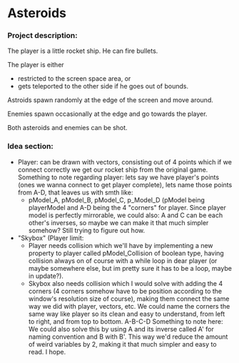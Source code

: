 # Asteroids

### Project description:
The player is a little rocket ship. He can fire bullets.

The player is either
* restricted to the screen space area, or
* gets teleported to the other side if he goes out of bounds.

Astroids spawn randomly at the edge of the screen and move around.

Enemies spawn occasionally at the edge and go towards the player.

Both asteroids and enemies can be shot.


### Idea section:
  * Player: can be drawn with vectors, consisting out of 4 points which if we connect correctly we get our rocket ship from the original game. Something to note regarding player: lets say we have player's points (ones we wanna connect to get player complete), lets name those points from A-D, that leaves us with smth like:
    * pModel_A, pModel_B, pModel_C, p_Model_D (pModel being playerModel and A-D being the 4 "corners" for player. Since player model is perfectly mirrorable, we could also: A and C can be each other's inverses, so maybe we can make it that much simpler somehow? Still trying to figure out how.
  * "Skybox" (Player limit:
    * Player needs collision which we'll have by implementing a new property to player called pModel_Collision of boolean type, having collision always on of course with a while loop in dear player (or maybe somewhere else, but im pretty sure it has to be a loop, maybe in update?).
    * Skybox also needs collision which I would solve with adding the 4 corners (4 corners somehow have to be position according to the window's resolution size of course), making them connect the same way we did with player, vectors, etc. We could name the corners the same way like player so its clean and easy to understand, from left to right, and from top to bottom. A-B-C-D Something to note here: We could also solve this by using A and its inverse called A' for naming convention and B with B'. This way we'd reduce the amount of weird variables by 2, making it that much simpler and easy to read. I hope.
